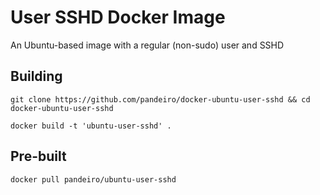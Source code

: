 # User SSHD Docker Image

An Ubuntu-based image with a regular (non-sudo) user and SSHD

## Building

    git clone https://github.com/pandeiro/docker-ubuntu-user-sshd && cd docker-ubuntu-user-sshd
    
    docker build -t 'ubuntu-user-sshd' .

## Pre-built

```bash
docker pull pandeiro/ubuntu-user-sshd
```


